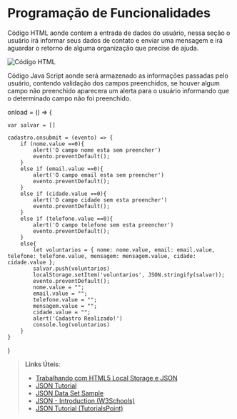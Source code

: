 # Programação de Funcionalidades


Código HTML aonde contem a entrada de dados do usuário, nessa seção o usuário irá informar seus dados de contato e enviar uma mensagem e irá aguardar o retorno de alguma organização que precise de ajuda.


![Código HTML](img/secãoHTML.jpeg.png)

        
        
        
        
Código Java Script aonde será armazenado as informações passadas pelo usuário, contendo validação dos campos preenchidos, se houver algum campo não preenchido aparecera um alerta para o usuário informando que o determinado campo não foi preenchido.        
        
onload = () => {

    var salvar = []

    cadastro.onsubmit = (evento) => {
        if (nome.value ==0){
            alert('O campo nome esta sem preencher')
            evento.preventDefault();
        }
        else if (email.value ==0){
            alert('O campo email esta sem preencher')
            evento.preventDefault();
        }
        else if (cidade.value ==0){
            alert('O campo cidade sem esta preencher')
            evento.preventDefault();
        }
        else if (telefone.value ==0){
            alert('O campo telefone sem esta preencher')
            evento.preventDefault();
        }
        else{
            let voluntarios = { nome: nome.value, email: email.value, telefone: telefone.value, mensagem: mensagem.value, cidade: cidade.value };
            salvar.push(voluntarios)
            localStorage.setItem('voluntarios', JSON.stringify(salvar));
            evento.preventDefault();
            nome.value = "";
            email.value = "";
            telefone.value = "";
            mensagem.value = "";
            cidade.value = "";
            alert('Cadastro Realizado!')
            console.log(voluntarios)
        }
    }
}

> **Links Úteis**:
>
> - [Trabalhando com HTML5 Local Storage e JSON](https://www.devmedia.com.br/trabalhando-com-html5-local-storage-e-json/29045)
> - [JSON Tutorial](https://www.w3resource.com/JSON)
> - [JSON Data Set Sample](https://opensource.adobe.com/Spry/samples/data_region/JSONDataSetSample.html)
> - [JSON - Introduction (W3Schools)](https://www.w3schools.com/js/js_json_intro.asp)
> - [JSON Tutorial (TutorialsPoint)](https://www.tutorialspoint.com/json/index.htm)
